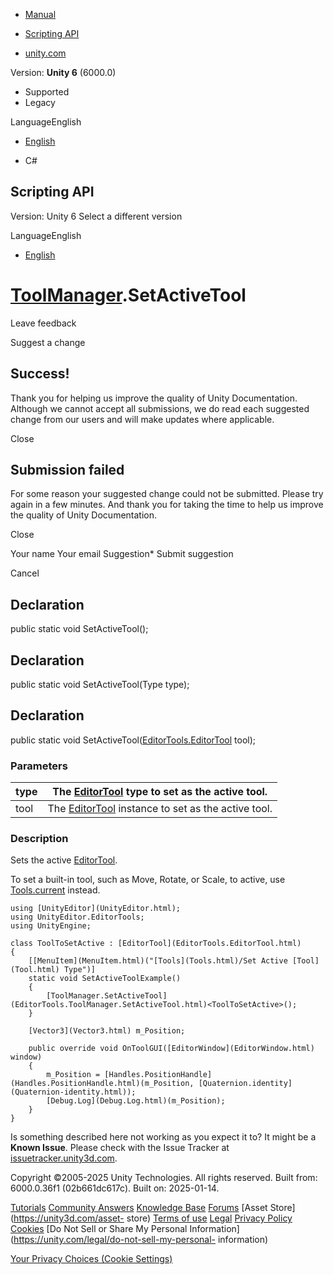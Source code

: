 [ ]()

  * [Manual](../Manual/index.html)
  * [Scripting API](../ScriptReference/index.html)

  * [unity.com](https://unity.com/)

Version: **Unity 6** (6000.0)

  * Supported
  * Legacy

LanguageEnglish

  * [English]()

  * C#

[ ](https://docs.unity3d.com)

## Scripting API

Version: Unity 6 Select a different version

LanguageEnglish

  * [English]()

#  [ToolManager](EditorTools.ToolManager.html).SetActiveTool

Leave feedback

Suggest a change

## Success!

Thank you for helping us improve the quality of Unity Documentation. Although
we cannot accept all submissions, we do read each suggested change from our
users and will make updates where applicable.

Close

## Submission failed

For some reason your suggested change could not be submitted. Please <a>try
again</a> in a few minutes. And thank you for taking the time to help us
improve the quality of Unity Documentation.

Close

Your name Your email Suggestion* Submit suggestion

Cancel

[ ]()

## Declaration

public static void SetActiveTool();

## Declaration

public static void SetActiveTool(Type type);

## Declaration

public static void
SetActiveTool([EditorTools.EditorTool](EditorTools.EditorTool.html) tool);

### Parameters

type | The [EditorTool](EditorTools.EditorTool.html) type to set as the active tool.  
---|---  
tool | The [EditorTool](EditorTools.EditorTool.html) instance to set as the active tool.  
  
### Description

Sets the active [EditorTool](EditorTools.EditorTool.html).

To set a built-in tool, such as Move, Rotate, or Scale, to active, use
[Tools.current](Tools-current.html) instead.

    
    
    using [UnityEditor](UnityEditor.html);
    using UnityEditor.EditorTools;
    using UnityEngine;
    
    class ToolToSetActive : [EditorTool](EditorTools.EditorTool.html)
    {
        [[MenuItem](MenuItem.html)("[Tools](Tools.html)/Set Active [Tool](Tool.html) Type")]
        static void SetActiveToolExample()
        {
            [ToolManager.SetActiveTool](EditorTools.ToolManager.SetActiveTool.html)<ToolToSetActive>();
        }
    
        [Vector3](Vector3.html) m_Position;
    
        public override void OnToolGUI([EditorWindow](EditorWindow.html) window)
        {
            m_Position = [Handles.PositionHandle](Handles.PositionHandle.html)(m_Position, [Quaternion.identity](Quaternion-identity.html));
            [Debug.Log](Debug.Log.html)(m_Position);
        }
    }
    

Is something described here not working as you expect it to? It might be a
**Known Issue**. Please check with the Issue Tracker at
[issuetracker.unity3d.com](https://issuetracker.unity3d.com).

Copyright ©2005-2025 Unity Technologies. All rights reserved. Built from:
6000.0.36f1 (02b661dc617c). Built on: 2025-01-14.

[Tutorials](https://unity3d.com/learn) [Community
Answers](https://answers.unity3d.com) [Knowledge
Base](https://support.unity3d.com/hc/en-us)
[Forums](https://forum.unity3d.com) [Asset Store](https://unity3d.com/asset-
store) [Terms of use](https://docs.unity3d.com/Manual/TermsOfUse.html)
[Legal](https://unity.com/legal) [Privacy
Policy](https://unity.com/legal/privacy-policy)
[Cookies](https://unity.com/legal/cookie-policy) [Do Not Sell or Share My
Personal Information](https://unity.com/legal/do-not-sell-my-personal-
information)

[Your Privacy Choices (Cookie Settings)](javascript:void\(0\);)

